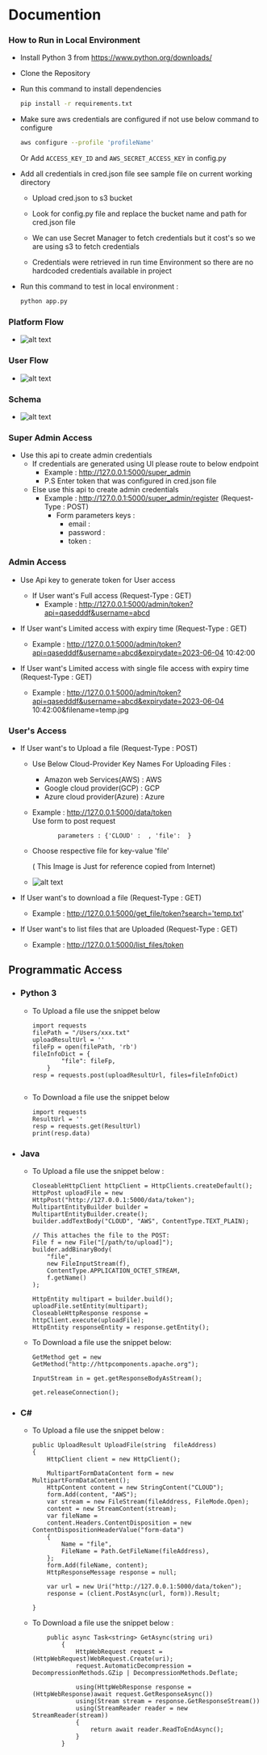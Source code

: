 # Documention
### How to Run in Local Environment
- Install Python 3 from https://www.python.org/downloads/
- Clone the Repository
- Run this command to install dependencies

    ```bash
    pip install -r requirements.txt
    ```
- Make sure aws credentials are configured if not use below command to configure
    ```bash
    aws configure --profile 'profileName'
    ```
    Or Add   `ACCESS_KEY_ID` and `AWS_SECRET_ACCESS_KEY` in config.py
    
- Add all credentials in cred.json file see sample file on current working directory
    - Upload cred.json to s3 bucket
    - Look for config.py file and replace the bucket name and path for cred.json file

    - We can use Secret Manager to fetch credentials but it cost's so we are using s3 to fetch credentials
    - Credentials were retrieved in run time Environment so there are no hardcoded credentials available in project

- Run this command to test in local environment : 
    ```bash
    python app.py
    ```
### Platform Flow   
- ![alt text](https://github.com/Iamprashanth-1/cap/blob/main/images/overall_flow.png)
### User Flow  
- ![alt text](https://github.com/Iamprashanth-1/cap/blob/main/images/flow.png)

### Schema  
- ![alt text](https://github.com/Iamprashanth-1/cap/blob/main/images/schema.png)


### Super Admin Access
- Use this api to create admin credentials
    - If credentials are generated using UI please route to below endpoint
        - Example : http://127.0.0.1:5000/super_admin
        - P.S Enter token that was configured in cred.json file
    - Else use this api to create admin credentials
        - Example : http://127.0.0.1:5000/super_admin/register  (Request-Type : POST)
            - Form parameters keys :
                - email : 
                - password : 
                - token :

### Admin Access

- Use Api key to generate token for User access
    - If User want's Full access    (Request-Type : GET)
        - Example :  http://127.0.0.1:5000/admin/token?api=qasedddf&username=abcd

- If User want's Limited access with expiry time (Request-Type : GET)
  -  Example : http://127.0.0.1:5000/admin/token?api=qasedddf&username=abcd&expirydate=2023-06-04 10:42:00

- If User want's Limited access with single file access with expiry time (Request-Type : GET)
    - Example : http://127.0.0.1:5000/admin/token?api=qasedddf&username=abcd&expirydate=2023-06-04 10:42:00&filename=temp.jpg

### User's Access

- If User want's to Upload a file  (Request-Type : POST)
    - Use Below Cloud-Provider Key Names For Uploading Files :
        * Amazon web Services(AWS)  : AWS
        * Google cloud provider(GCP) : GCP
        * Azure cloud provider(Azure) : Azure

    - Example :  http://127.0.0.1:5000/data/token  
                Use form to post request

                 parameters : {'CLOUD' :  , 'file':  }
     - Choose respective file for key-value 'file' 

        ( This Image is Just for reference copied from Internet)
    - ![alt text](https://i.stack.imgur.com/GGm4I.png)



- If User want's to download a file (Request-Type : GET)
    - Example : http://127.0.0.1:5000/get_file/token?search='temp.txt'

- If User want's to list files that are Uploaded (Request-Type : GET)
    - Example : http://127.0.0.1:5000/list_files/token

## Programmatic Access

- ### Python 3

    - To Upload a file use the snippet below
        ```
        import requests
        filePath = "/Users/xxx.txt"
        uploadResultUrl = ''
        fileFp = open(filePath, 'rb')
        fileInfoDict = {
                "file": fileFp,
            }
        resp = requests.post(uploadResultUrl, files=fileInfoDict)
            

        ```
    - To Download a file use the snippet below
        ```
        import requests
        ResultUrl = ''
        resp = requests.get(ResultUrl)
        print(resp.data)
        ```


- ### Java

    - To Upload a file use the snippet below :

        ```
        CloseableHttpClient httpClient = HttpClients.createDefault();
        HttpPost uploadFile = new HttpPost("http://127.0.0.1:5000/data/token");
        MultipartEntityBuilder builder = MultipartEntityBuilder.create();
        builder.addTextBody("CLOUD", "AWS", ContentType.TEXT_PLAIN);

        // This attaches the file to the POST:
        File f = new File("[/path/to/upload]");
        builder.addBinaryBody(
            "file",
            new FileInputStream(f),
            ContentType.APPLICATION_OCTET_STREAM,
            f.getName()
        );

        HttpEntity multipart = builder.build();
        uploadFile.setEntity(multipart);
        CloseableHttpResponse response = httpClient.execute(uploadFile);
        HttpEntity responseEntity = response.getEntity();
        ```
    - To Download a file use the snippet below:
        ```
        GetMethod get = new GetMethod("http://httpcomponents.apache.org");
        
        InputStream in = get.getResponseBodyAsStream();
        
        get.releaseConnection();
        ```

- ### C#
    - To Upload a file use the snippet below :

        ```
        public UploadResult UploadFile(string  fileAddress)
        {
            HttpClient client = new HttpClient();

            MultipartFormDataContent form = new MultipartFormDataContent();
            HttpContent content = new StringContent("CLOUD");
            form.Add(content, "AWS");       
            var stream = new FileStream(fileAddress, FileMode.Open);            
            content = new StreamContent(stream);
            var fileName = 
            content.Headers.ContentDisposition = new ContentDispositionHeaderValue("form-data")
            {
                Name = "file",
                FileName = Path.GetFileName(fileAddress),                 
            };
            form.Add(fileName, content);
            HttpResponseMessage response = null;          

            var url = new Uri("http://127.0.0.1:5000/data/token");
            response = (client.PostAsync(url, form)).Result;          

        }
        ```
    - To Download a file use the snippet below :
        ```
            public async Task<string> GetAsync(string uri)
                {
                    HttpWebRequest request = (HttpWebRequest)WebRequest.Create(uri);
                    request.AutomaticDecompression = DecompressionMethods.GZip | DecompressionMethods.Deflate;

                    using(HttpWebResponse response = (HttpWebResponse)await request.GetResponseAsync())
                    using(Stream stream = response.GetResponseStream())
                    using(StreamReader reader = new StreamReader(stream))
                    {
                        return await reader.ReadToEndAsync();
                    }
                }
        ```